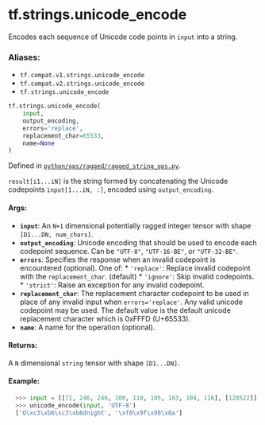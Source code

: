 <div itemscope itemtype="http://developers.google.com/ReferenceObject">
<meta itemprop="name" content="tf.strings.unicode_encode" />
<meta itemprop="path" content="Stable" />
</div>

# tf.strings.unicode_encode

Encodes each sequence of Unicode code points in `input` into a string.

### Aliases:

* `tf.compat.v1.strings.unicode_encode`
* `tf.compat.v2.strings.unicode_encode`
* `tf.strings.unicode_encode`

``` python
tf.strings.unicode_encode(
    input,
    output_encoding,
    errors='replace',
    replacement_char=65533,
    name=None
)
```



Defined in [`python/ops/ragged/ragged_string_ops.py`](/code/stable/tensorflow/python/ops/ragged/ragged_string_ops.py).

<!-- Placeholder for "Used in" -->

`result[i1...iN]` is the string formed by concatenating the Unicode
codepoints `input[1...iN, :]`, encoded using `output_encoding`.

#### Args:


* <b>`input`</b>: An `N+1` dimensional potentially ragged integer tensor with shape
  `[D1...DN, num_chars]`.
* <b>`output_encoding`</b>: Unicode encoding that should be used to encode each
  codepoint sequence.  Can be `"UTF-8"`, `"UTF-16-BE"`, or `"UTF-32-BE"`.
* <b>`errors`</b>: Specifies the response when an invalid codepoint is encountered
  (optional). One of:
        * `'replace'`: Replace invalid codepoint with the
          `replacement_char`. (default)
        * `'ignore'`: Skip invalid codepoints.
        * `'strict'`: Raise an exception for any invalid codepoint.
* <b>`replacement_char`</b>: The replacement character codepoint to be used in place of
  any invalid input when `errors='replace'`. Any valid unicode codepoint may
  be used. The default value is the default unicode replacement character
  which is 0xFFFD (U+65533).
* <b>`name`</b>: A name for the operation (optional).


#### Returns:

A `N` dimensional `string` tensor with shape `[D1...DN]`.


#### Example:
  ```python
    >>> input = [[71, 246, 246, 100, 110, 105, 103, 104, 116], [128522]]
    >>> unicode_encode(input, 'UTF-8')
    ['G\xc3\xb6\xc3\xb6dnight', '\xf0\x9f\x98\x8a']
  ```